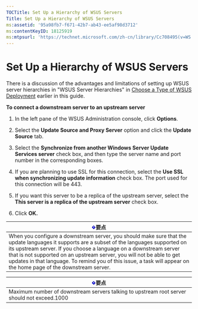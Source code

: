 ```yaml
---
TOCTitle: Set Up a Hierarchy of WSUS Servers
Title: Set Up a Hierarchy of WSUS Servers
ms:assetid: '95a98fb7-f671-42b7-ab43-ee5af98d3712'
ms:contentKeyID: 18125919
ms:mtpsurl: 'https://technet.microsoft.com/zh-cn/library/Cc708495(v=WS.10)'
---
```


Set Up a Hierarchy of WSUS Servers
==================================

There is a discussion of the advantages and limitations of setting up WSUS server hierarchies in "WSUS Server Hierarchies" in [Choose a Type of WSUS Deployment](https://technet.microsoft.com/12b665bc-07fa-4a4e-aed8-f970efe80c4c) earlier in this guide.

**To connect a downstream server to an upstream server**
1.  In the left pane of the WSUS Administration console, click **Options**.

2.  Select the **Update Source and Proxy Server** option and click the **Update Source** tab.

3.  Select the **Synchronize from another Windows Server Update Services server** check box, and then type the server name and port number in the corresponding boxes.

4.  If you are planning to use SSL for this connection, select the **Use SSL when synchronizing update information** check box. The port used for this connection will be 443.

5.  If you want this server to be a replica of the upstream server, select the **This server is a replica of the upstream server** check box.

6.  Click **OK.**

| ![](images/Cc708495.Important(WS.10).gif)要点                                                                                                                                                                                                                                                                                                                                       |
|------------------------------------------------------------------------------------------------------------------------------------------------------------------------------------------------------------------------------------------------------------------------------------------------------------------------------------------------------------------------------------------------------------------|
| When you configure a downstream server, you should make sure that the update languages it supports are a subset of the languages supported on its upstream server. If you choose a language on a downstream server that is not supported on an upstream server, you will not be able to get updates in that language. To remind you of this issue, a task will appear on the home page of the downstream server. |

| ![](images/Cc708495.Important(WS.10).gif)要点                  |
|---------------------------------------------------------------------------------------------|
| Maximum number of downstream servers talking to upstream root server should not exceed.1000 |
